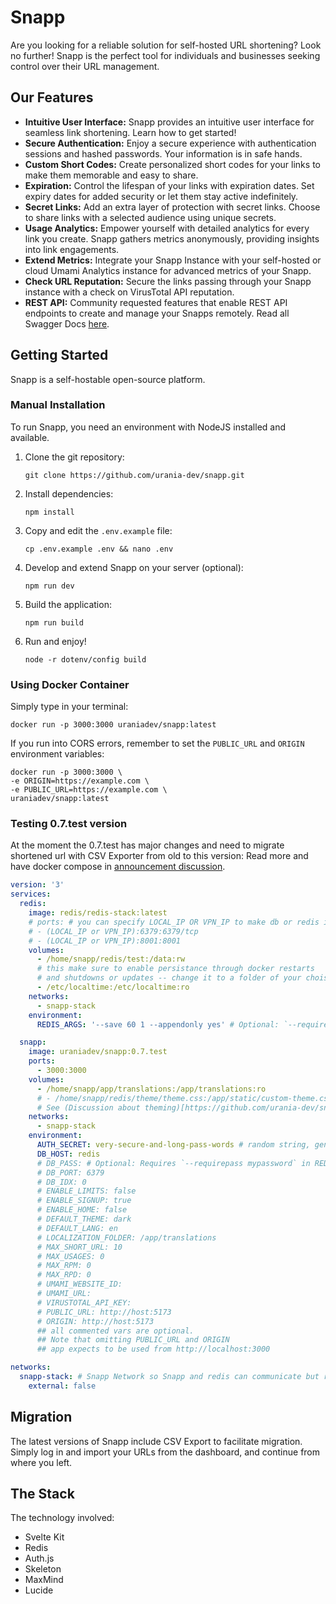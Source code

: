 # Snapp

Are you looking for a reliable solution for self-hosted URL shortening? Look no further! Snapp is the perfect tool for individuals and businesses seeking control over their URL management.

## Our Features

- **Intuitive User Interface:** Snapp provides an intuitive user interface for seamless link shortening. Learn how to get started!
- **Secure Authentication:** Enjoy a secure experience with authentication sessions and hashed passwords. Your information is in safe hands.
- **Custom Short Codes:** Create personalized short codes for your links to make them memorable and easy to share.
- **Expiration:** Control the lifespan of your links with expiration dates. Set expiry dates for added security or let them stay active indefinitely.
- **Secret Links:** Add an extra layer of protection with secret links. Choose to share links with a selected audience using unique secrets.
- **Usage Analytics:** Empower yourself with detailed analytics for every link you create. Snapp gathers metrics anonymously, providing insights into link engagements.
- **Extend Metrics:** Integrate your Snapp Instance with your self-hosted or cloud Umami Analytics instance for advanced metrics of your Snapp.
- **Check URL Reputation:** Secure the links passing through your Snapp instance with a check on VirusTotal API reputation.
- **REST API:** Community requested features that enable REST API endpoints to create and manage your Snapps remotely. Read all Swagger Docs [here](https://snapp.li/dashboard/docs).

## Getting Started

Snapp is a self-hostable open-source platform.

### Manual Installation

To run Snapp, you need an environment with NodeJS installed and available.

1. Clone the git repository:
   ```
   git clone https://github.com/urania-dev/snapp.git
   ```
2. Install dependencies:
   ```
   npm install
   ```
3. Copy and edit the `.env.example` file:
   ```
   cp .env.example .env && nano .env
   ```
4. Develop and extend Snapp on your server (optional):
   ```
   npm run dev
   ```
5. Build the application:
   ```
   npm run build
   ```
6. Run and enjoy!
   ```
   node -r dotenv/config build
   ```

### Using Docker Container

Simply type in your terminal:

```
docker run -p 3000:3000 uraniadev/snapp:latest
```

If you run into CORS errors, remember to set the `PUBLIC_URL` and `ORIGIN` environment variables:

```
docker run -p 3000:3000 \
-e ORIGIN=https://example.com \
-e PUBLIC_URL=https://example.com \
uraniadev/snapp:latest
```

### Testing 0.7.test version

At the moment the 0.7.test has major changes and need to migrate shortened url with CSV Exporter from old to this version:
Read more and have docker compose in [announcement discussion](https://github.com/urania-dev/snapp/discussions/16).

```yml
version: '3'
services:
  redis:
    image: redis/redis-stack:latest
    # ports: # you can specify LOCAL_IP OR VPN_IP to make db or redis insight available privately
    # - (LOCAL_IP or VPN_IP):6379:6379/tcp
    # - (LOCAL_IP or VPN_IP):8001:8001
    volumes:
      - /home/snapp/redis/test:/data:rw
      # this make sure to enable persistance through docker restarts
      # and shutdowns or updates -- change it to a folder of your choise
      - /etc/localtime:/etc/localtime:ro
    networks:
      - snapp-stack
    environment:
      REDIS_ARGS: '--save 60 1 --appendonly yes' # Optional: `--requirepass mypassword`

  snapp:
    image: uraniadev/snapp:0.7.test
    ports:
      - 3000:3000
    volumes:
      - /home/snapp/app/translations:/app/translations:ro
      # - /home/snapp/redis/theme/theme.css:/app/static/custom-theme.css
      # See (Discussion about theming)[https://github.com/urania-dev/snapp/discussions/18]
    networks:
      - snapp-stack
    environment:
      AUTH_SECRET: very-secure-and-long-pass-words # random string, generate it with bash: openssl rand -base64 32
      DB_HOST: redis
      # DB_PASS: # Optional: Requires `--requirepass mypassword` in REDIS_ARGS
      # DB_PORT: 6379
      # DB_IDX: 0
      # ENABLE_LIMITS: false
      # ENABLE_SIGNUP: true
      # ENABLE_HOME: false
      # DEFAULT_THEME: dark
      # DEFAULT_LANG: en
      # LOCALIZATION_FOLDER: /app/translations
      # MAX_SHORT_URL: 10
      # MAX_USAGES: 0
      # MAX_RPM: 0
      # MAX_RPD: 0
      # UMAMI_WEBSITE_ID:
      # UMAMI_URL:
      # VIRUSTOTAL_API_KEY:
      # PUBLIC_URL: http://host:5173
      # ORIGIN: http://host:5173
      ## all commented vars are optional.
      ## Note that omitting PUBLIC_URL and ORIGIN
      ## app expects to be used from http://localhost:3000

networks:
  snapp-stack: # Snapp Network so Snapp and redis can communicate but redis is isolated from the wan
    external: false
```

## Migration

The latest versions of Snapp include CSV Export to facilitate migration. Simply log in and import your URLs from the dashboard, and continue from where you left.

## The Stack

The technology involved:

- Svelte Kit
- Redis
- Auth.js
- Skeleton
- MaxMind
- Lucide

